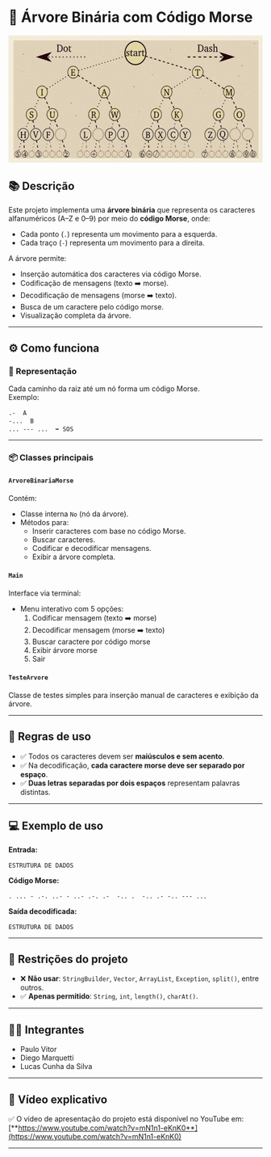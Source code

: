 # 🌲 Árvore Binária com Código Morse
<div align="center">
  <img src="src/imagens/morsetree.jpg"  />
</div>

## 📚 Descrição

Este projeto implementa uma **árvore binária** que representa os caracteres alfanuméricos (A–Z e 0–9) por meio do **código Morse**, onde:
- Cada ponto (`.`) representa um movimento para a esquerda.
- Cada traço (`-`) representa um movimento para a direita.

A árvore permite:
- Inserção automática dos caracteres via código Morse.
- Codificação de mensagens (texto ➡️ morse).
- Decodificação de mensagens (morse ➡️ texto).
- Busca de um caractere pelo código morse.
- Visualização completa da árvore.
---

## ⚙️ Como funciona

### 📌 Representação
Cada caminho da raiz até um nó forma um código Morse.  
Exemplo:
```
.-  A
-...  B
... --- ...  ➡️ SOS
```
---

### 📦 Classes principais

#### `ArvoreBinariaMorse`
Contém:
- Classe interna `No` (nó da árvore).
- Métodos para:
    - Inserir caracteres com base no código Morse.
    - Buscar caracteres.
    - Codificar e decodificar mensagens.
    - Exibir a árvore completa.

#### `Main`
Interface via terminal:
- Menu interativo com 5 opções:
    1. Codificar mensagem (texto ➡️ morse)
    2. Decodificar mensagem (morse ➡️ texto)
    3. Buscar caractere por código morse
    4. Exibir árvore morse
    0. Sair

#### `TesteArvore`
Classe de testes simples para inserção manual de caracteres e exibição da árvore.

---

## 📎 Regras de uso

- ✅ Todos os caracteres devem ser **maiúsculos e sem acento**.
- ✅ Na decodificação, **cada caractere morse deve ser separado por espaço**.
- ✅ **Duas letras separadas por dois espaços** representam palavras distintas.

---

## 💻 Exemplo de uso

**Entrada:**
```
ESTRUTURA DE DADOS
```

**Código Morse:**
```
. ... - .-. ..- - ..- .-. .-  -.. .  -.. .- -.. --- ...
```

**Saída decodificada:**
```
ESTRUTURA DE DADOS
```

---

## 🚫 Restrições do projeto

- ❌ **Não usar**: `StringBuilder`, `Vector`, `ArrayList`, `Exception`, `split()`, entre outros.
- ✅ **Apenas permitido**: `String`, `int`, `length()`, `charAt()`.

---

## 👨‍💻 Integrantes

- Paulo Vitor
- Diego Marquetti
- Lucas Cunha da Silva

---

## 🎥 Vídeo explicativo

✅ O vídeo de apresentação do projeto está disponível no YouTube em:  
[**https://www.youtube.com/watch?v=mN1n1-eKnK0**](https://www.youtube.com/watch?v=mN1n1-eKnK0)

---








